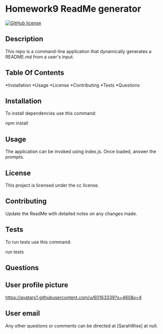
# Homework9 ReadMe generator
[![GitHub license](https://img.shields.io/badge/license-cc-blue.svg)](https://github.com/sarahwise/Homework9)

## Description

This repo is a command-line application that dynamically generates a README.md from a user's input.

## Table Of Contents 
*Installation
*Usage
*License
*Contributing
*Tests
*Questions

## Installation

To install dependencies use this command:

npm install

## Usage

The application can be invoked using index.js. Once loaded, answer the prompts. 


## License

This project is licensed under the cc license.

## Contributing

Update the ReadMe with detailed notes on any changes made. 

## Tests 
To run tests use this command:

run tests

## Questions

## User profile picture
https://avatars1.githubusercontent.com/u/60163339?s=460&v=4

## User email

Any other questions or comments can be directed at [SarahWise] at null.

